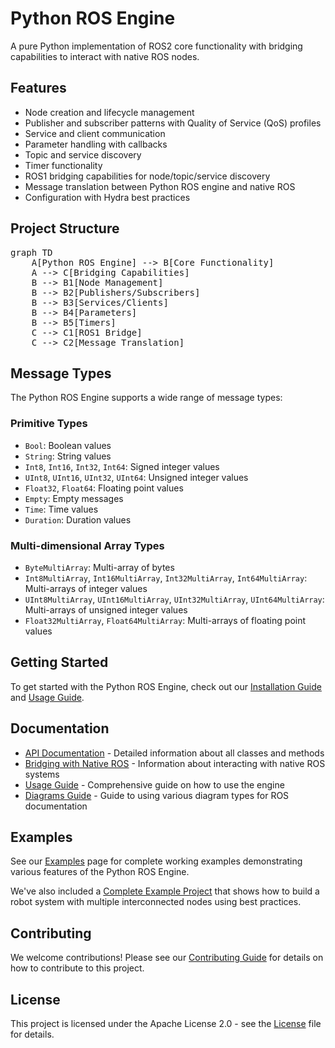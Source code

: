 # Python ROS Engine

A pure Python implementation of ROS2 core functionality with bridging capabilities to interact with native ROS nodes.

## Features

- Node creation and lifecycle management
- Publisher and subscriber patterns with Quality of Service (QoS) profiles
- Service and client communication
- Parameter handling with callbacks
- Topic and service discovery
- Timer functionality
- ROS1 bridging capabilities for node/topic/service discovery
- Message translation between Python ROS engine and native ROS
- Configuration with Hydra best practices

## Project Structure

<pre class="mermaid">
graph TD
    A[Python ROS Engine] --> B[Core Functionality]
    A --> C[Bridging Capabilities]
    B --> B1[Node Management]
    B --> B2[Publishers/Subscribers]
    B --> B3[Services/Clients]
    B --> B4[Parameters]
    B --> B5[Timers]
    C --> C1[ROS1 Bridge]
    C --> C2[Message Translation]
</pre>

## Message Types

The Python ROS Engine supports a wide range of message types:

### Primitive Types
- `Bool`: Boolean values
- `String`: String values
- `Int8`, `Int16`, `Int32`, `Int64`: Signed integer values
- `UInt8`, `UInt16`, `UInt32`, `UInt64`: Unsigned integer values
- `Float32`, `Float64`: Floating point values
- `Empty`: Empty messages
- `Time`: Time values
- `Duration`: Duration values

### Multi-dimensional Array Types
- `ByteMultiArray`: Multi-array of bytes
- `Int8MultiArray`, `Int16MultiArray`, `Int32MultiArray`, `Int64MultiArray`: Multi-arrays of integer values
- `UInt8MultiArray`, `UInt16MultiArray`, `UInt32MultiArray`, `UInt64MultiArray`: Multi-arrays of unsigned integer values
- `Float32MultiArray`, `Float64MultiArray`: Multi-arrays of floating point values

## Getting Started

To get started with the Python ROS Engine, check out our [Installation Guide](installation.md) and [Usage Guide](usage.md).

## Documentation

- [API Documentation](api.md) - Detailed information about all classes and methods
- [Bridging with Native ROS](bridging.md) - Information about interacting with native ROS systems
- [Usage Guide](usage.md) - Comprehensive guide on how to use the engine
- [Diagrams Guide](diagrams.md) - Guide to using various diagram types for ROS documentation

## Examples

See our [Examples](examples.md) page for complete working examples demonstrating various features of the Python ROS Engine.

We've also included a [Complete Example Project](examples.md#complete-example-project) that shows how to build a robot system with multiple interconnected nodes using best practices.

## Contributing

We welcome contributions! Please see our [Contributing Guide](contributing.md) for details on how to contribute to this project.

## License

This project is licensed under the Apache License 2.0 - see the [License](license.md) file for details.